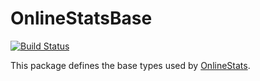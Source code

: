 # OnlineStatsBase

[![Build Status](https://travis-ci.org/joshday/OnlineStatsBase.jl.svg?branch=master)](https://travis-ci.org/joshday/OnlineStatsBase.jl)


This package defines the base types used by [OnlineStats](https://github.com/joshday/OnlineStats.jl).
